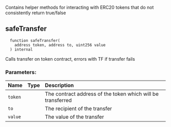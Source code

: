Contains helper methods for interacting with ERC20 tokens that do not consistently return true/false


## safeTransfer
```solidity
  function safeTransfer(
    address token, address to, uint256 value
  ) internal
```
Calls transfer on token contract, errors with TF if transfer fails

### Parameters:
| Name | Type | Description                                                          |
| :--- | :--- | :------------------------------------------------------------------- |
|`token` |  | The contract address of the token which will be transferred
|`to` |  | The recipient of the transfer
|`value` |  | The value of the transfer


